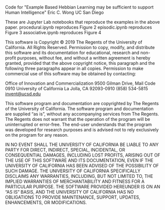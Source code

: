 Code for "Example Based Hebbian Learning may be sufficient to support Human Intelligence"
Eric C. Wong
UC San Diego

These are Jupyter Lab notebooks that reproduce the examples in the above paper.
procedural.ipynb reproduces Figure 2
episodic.ipynb reproduces Figure 3
associative.ipynb reproduces Figure 4


This software is Copyright © 2019 The Regents of the University of California. All Rights Reserved.
Permission to copy, modify, and distribute this software and its documentation for educational, 
research and non-profit purposes, without fee, and without a written agreement is hereby granted, 
provided that the above copyright notice, this paragraph and the following three paragraphs appear in all copies. 
Permission to make commercial use of this software may be obtained by contacting:

Office of Innovation and Commercialization
9500 Gilman Drive, Mail Code 0910
University of California
La Jolla, CA 92093-0910
(858) 534-5815
invent@ucsd.edu

This software program and documentation are copyrighted by The Regents of the University of California. 
The software program and documentation are supplied “as is”, without any accompanying services from The Regents. 
The Regents does not warrant that the operation of the program will be uninterrupted or error-free. 
The end-user understands that the program was developed for research purposes and is advised not to rely 
exclusively on the program for any reason.

IN NO EVENT SHALL THE UNIVERSITY OF CALIFORNIA BE LIABLE TO ANY PARTY FOR DIRECT, INDIRECT, SPECIAL, INCIDENTAL, 
OR CONSEQUENTIAL DAMAGES, INCLUDING LOST PROFITS, ARISING OUT OF THE USE OF THIS SOFTWARE AND ITS DOCUMENTATION, 
EVEN IF THE UNIVERSITY OF CALIFORNIA HAS BEEN ADVISED OF THE POSSIBILITY OF SUCH DAMAGE. 
THE UNIVERSITY OF CALIFORNIA SPECIFICALLY DISCLAIMS ANY WARRANTIES, INCLUDING, BUT NOT LIMITED TO, 
THE IMPLIED WARRANTIES OF MERCHANTABILITY AND FITNESS FOR A PARTICULAR PURPOSE. THE SOFTWARE PROVIDED HEREUNDER 
IS ON AN “AS IS” BASIS, AND THE UNIVERSITY OF CALIFORNIA HAS NO OBLIGATIONS TO PROVIDE MAINTENANCE, SUPPORT, 
UPDATES, ENHANCEMENTS, OR MODIFICATIONS.
